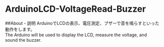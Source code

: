 # ArduinoLCD-VoltageRead-Buzzer
##About - 説明
ArduinoでLCDの表示、電圧測定、ブザーで音を鳴らすといった動作をします。  
The Arduino will be used to display the LCD, measure the voltage, and sound the buzzer.
